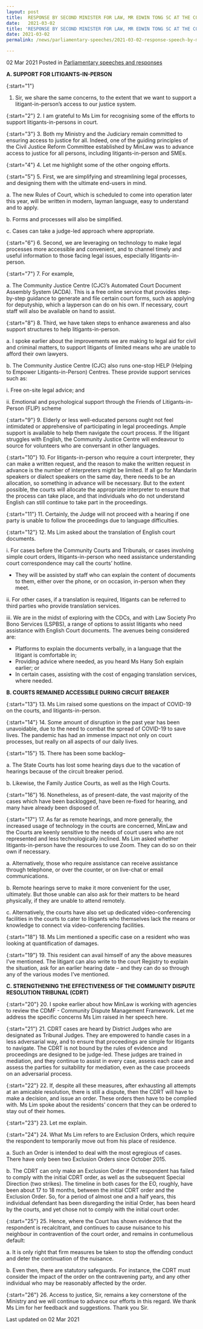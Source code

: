 ```yaml
---
layout: post
title:  RESPONSE BY SECOND MINISTER FOR LAW, MR EDWIN TONG SC AT THE COMMITTEE OF SUPPLY DEBATE 2021 (JUDICATURE)
date:   2021-03-02
title: 'RESPONSE BY SECOND MINISTER FOR LAW, MR EDWIN TONG SC AT THE COMMITTEE OF SUPPLY DEBATE 2021 (JUDICATURE)'
date: 2021-03-02
permalink: /news/parliamentary-speeches/2021-03-02-response-speech-by-mr-edwin-tong-at-the-committee-of-supply-2021-judicature/

---
```


02 Mar 2021 Posted in [Parliamentary speeches and responses](/news/parliamentary-speeches) 

**A. SUPPORT FOR LITIGANTS-IN-PERSON** 

{:start="1"}
1.	Sir, we share the same concerns, to the extent that we want to support a litigant-in-person’s access to our justice system. 

{:start="2"}
2.	I am grateful to Ms Lim for recognising some of the efforts to support litigants-in-persons in court. 

{:start="3"}
3.	Both my Ministry and the Judiciary remain committed to ensuring access to justice for all. Indeed, one of the guiding principles of the Civil Justice Reform Committee established by MinLaw was to advance access to justice for all persons, including litigants-in-person and SMEs.

{:start="4"}
4.	Let me highlight some of the other ongoing efforts.

{:start="5"}
5.	First, we are simplifying and streamlining legal processes, and designing them with the ultimate end-users in mind.

a.	The new Rules of Court, which is scheduled to come into operation later this year, will be written in modern, layman language, easy to understand and to apply. 

b.	Forms and processes will also be simplified.

c.	Cases can take a judge-led approach where appropriate. 

{:start="6"}
6.	Second, we are leveraging on technology to make legal processes more accessible and convenient, and to channel timely and useful information to those facing legal issues, especially litigants-in-person.    

{:start="7"}
7.	For example, 

a.	The Community Justice Centre (CJC)’s Automated Court Document Assembly System (ACDA). This is a free online service that provides step-by-step guidance to generate and file certain court forms, such as applying for deputyship, which a layperson can do on his own. If necessary, court staff will also be available on hand to assist. 

{:start="8"}
8.	Third, we have taken steps to enhance awareness and also support structures to help litigants-in-person. 

a.	I spoke earlier about the improvements we are making to legal aid for civil and criminal matters, to support litigants of limited means who are unable to afford their own lawyers. 

b.	The Community Justice Centre (CJC) also runs one-stop HELP (Helping to Empower Litigants-in-Person) Centres. These provide support services such as:

  i.	Free on-site legal advice; and

  ii.	Emotional and psychological support through the Friends of Litigants-in-Person (FLIP) scheme

{:start="9"}
9.	Elderly or less well-educated persons ought not feel intimidated or apprehensive of participating in legal proceedings.  Ample support is available to help them navigate the court process.  If the litigant struggles with English, the Community Justice Centre will endeavour to source for volunteers who are conversant in other languages.

{:start="10"}
10.	For litigants-in-person who require a court interpreter, they can make a written request, and the reason to make the written request in advance is the number of interpreters might be limited. If all go for Mandarin speakers or dialect speakers on the same day, there needs to be an allocation, so something in advance will be necessary. But to the extent possible, the courts will allocate the appropriate interpreter to ensure that the process can take place, and that individuals who do not understand English can still continue to take part in the proceedings.

{:start="11"}
11.	Certainly, the Judge will not proceed with a hearing if one party is unable to follow the proceedings due to language difficulties. 

{:start="12"}
12.	Ms Lim asked about the translation of English court documents.

  i. For cases before the Community Courts and Tribunals, or cases involving simple court orders, litigants-in-person who need assistance understanding court correspondence may call the courts’ hotline.
  
  * They will be assisted by staff who can explain the content of documents to them, either over the phone, or on occasion, in-person when they meet. 

  ii. For other cases, if a translation is required, litigants can be referred to third parties who provide translation services.  

  iii. We are in the midst of exploring with the CDCs, and with Law Society Pro Bono Services (LSPBS), a range of options to assist litigants who need assistance with English Court documents. The avenues being considered are:  

  * Platforms to explain the documents verbally, in a language that the litigant is comfortable in; 
  * Providing advice where needed, as you heard Ms Hany Soh explain earlier; or 
  * In certain cases, assisting with the cost of engaging translation services, where needed.

**B. COURTS REMAINED ACCESSIBLE DURING CIRCUIT BREAKER**

{:start="13"}
13.	Ms Lim raised some questions on the impact of COVID-19 on the courts, and litigants-in-person. 

{:start="14"}
14.	Some amount of disruption in the past year has been unavoidable, due to the need to combat the spread of COVID-19 to save lives. The pandemic has had an immense impact not only on court processes, but really on all aspects of our daily lives.  

{:start="15"}
15.	There has been some backlog– 

a.	The State Courts has lost some hearing days due to the vacation of hearings because of the circuit breaker period. 

b.	Likewise, the  Family Justice Courts, as well as the High Courts.
 
{:start="16"}
16.	Nonetheless, as of present-date, the vast majority of the cases which have been backlogged, have been re-fixed for hearing, and many have already been disposed of. 

{:start="17"}
17.	As far as remote hearings, and more generally, the increased usage of technology in the courts are concerned, MinLaw and the Courts are keenly sensitive to the needs of court users who are not represented and less technologically inclined.  Ms Lim asked whether litigants-in-person have the resources to use Zoom. They can do so on their own if necessary. 

a.	Alternatively, those who require assistance can receive assistance through telephone, or over the counter, or on live-chat or email communications. 

b.	Remote hearings serve to make it more convenient for the user, ultimately. But those unable can also ask for their matters to be heard physically, if they are unable to attend remotely. 

c.	Alternatively, the courts have also set up dedicated video-conferencing facilities in the courts to cater to litigants who themselves lack the means or knowledge to connect via video-conferencing facilities.

{:start="18"}
18.	Ms Lim mentioned a specific case on a resident who was looking at quantification of damages. 

{:start="19"}
19.	This resident can avail himself of any the above measures I’ve mentioned. The litigant can also write to the court Registry to explain the situation, ask for an earlier hearing date – and they can do so through any of the various modes I’ve mentioned. 

**C. STRENGTHENING THE EFFECTIVENESS OF THE COMMUNITY DISPUTE RESOLUTION TRIBUNAL (CDRT)** 

{:start="20"}
20.	I spoke earlier about how MinLaw is working with agencies to review the CDMF - Community Dispute Management Framework. Let me address the specific concerns Ms Lim raised in her speech here. 

{:start="21"}
21.	CDRT cases are heard by District Judges who are designated as Tribunal Judges. They are empowered to handle cases in a less adversarial way, and to ensure that proceedings are simple for litigants to navigate. The CDRT is not bound by the rules of evidence and proceedings are designed to be judge-led. These judges are trained in mediation, and they continue to assist in every case, assess each case and assess the parties for suitability for mediation, even as the case proceeds on an adversarial process. 

{:start="22"}
22.	If, despite all these measures, after exhausting all attempts at an amicable resolution, there is still a dispute, then the CDRT will have to make a decision, and issue an order. These orders then have to be complied with. Ms Lim spoke about the residents’ concern that they can be ordered to stay out of their homes.  

{:start="23"}
23.	Let me explain.
 
{:start="24"}
24.	What Ms Lim refers to are Exclusion Orders, which require the respondent to temporarily move out from his place of residence.

a.	Such an Order is intended to deal with the most egregious of cases. There have only been two Exclusion Orders since October 2015.

b.	The CDRT can only make an Exclusion Order if the respondent has failed to comply with the initial CDRT order, as well as the subsequent Special Direction (two strikes). The timeline in both cases for the EO, roughly, have been about 17 to 18 months, between the initial CDRT order and the Exclusion Order. So, for a period of almost one and a half years, this individual defendant has been disregarding the initial Order, has been heard by the courts, and yet chose not to comply with the initial court order. 

{:start="25"}
25.	Hence, where the Court has shown evidence that the respondent is recalcitrant, and continues to cause nuisance to his neighbour in contravention of the court order, and remains in contumelious default:

a.	It is only right that firm measures be taken to stop the offending conduct and deter the continuation of the nuisance.

b.	Even then, there are statutory safeguards. For instance, the CDRT must consider the impact of the order on the contravening party, and any other individual who may be reasonably affected by the order. 

{:start="26"}
26. 		Access to justice, Sir, remains a key cornerstone of the Ministry and we will continue to advance our efforts in this regard. We thank Ms Lim for her feedback and suggestions. Thank you Sir.

<p class="right-side-updated">Last updated on 02 Mar 2021</p> 
